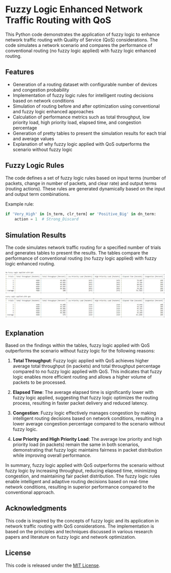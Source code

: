 # Fuzzy Logic Enhanced Network Traffic Routing with QoS

This Python code demonstrates the application of fuzzy logic to enhance network traffic routing with Quality of Service (QoS) considerations. The code simulates a network scenario and compares the performance of conventional routing (no fuzzy logic applied) with fuzzy logic enhanced routing.

## Features

- Generation of a routing dataset with configurable number of devices and congestion probability
- Implementation of fuzzy logic rules for intelligent routing decisions based on network conditions
- Simulation of routing before and after optimization using conventional and fuzzy logic enhanced approaches
- Calculation of performance metrics such as total throughput, low priority load, high priority load, elapsed time, and congestion percentage
- Generation of pretty tables to present the simulation results for each trial and average values
- Explanation of why fuzzy logic applied with QoS outperforms the scenario without fuzzy logic

## Fuzzy Logic Rules

The code defines a set of fuzzy logic rules based on input terms (number of packets, change in number of packets, and clear rate) and output terms (routing actions). These rules are generated dynamically based on the input and output term combinations.

Example rule:
```python
if 'Very_High' in [n_term, clr_term] or 'Positive_Big' in dn_term:
    action = 1  # Strong_Discard
```

## Simulation Results

The code simulates network traffic routing for a specified number of trials and generates tables to present the results. The tables compare the performance of conventional routing (no fuzzy logic applied) with fuzzy logic enhanced routing.

![](https://github.com/ericyoc/fuzzy-logic-applied-routing-qos/blob/main/fuzzy_logic_applied_with_and_without_qos.jpg)

## Explanation

Based on the findings within the tables, fuzzy logic applied with QoS outperforms the scenario without fuzzy logic for the following reasons:

1. **Total Throughput**: Fuzzy logic applied with QoS achieves higher average total throughput (in packets) and total throughput percentage compared to no fuzzy logic applied with QoS. This indicates that fuzzy logic enables more efficient routing and allows a higher volume of packets to be processed.

2. **Elapsed Time**: The average elapsed time is significantly lower with fuzzy logic applied, suggesting that fuzzy logic optimizes the routing process, resulting in faster packet delivery and reduced latency.

3. **Congestion**: Fuzzy logic effectively manages congestion by making intelligent routing decisions based on network conditions, resulting in a lower average congestion percentage compared to the scenario without fuzzy logic.

4. **Low Priority and High Priority Load**: The average low priority and high priority load (in packets) remain the same in both scenarios, demonstrating that fuzzy logic maintains fairness in packet distribution while improving overall performance.

In summary, fuzzy logic applied with QoS outperforms the scenario without fuzzy logic by increasing throughput, reducing elapsed time, minimizing congestion, and maintaining fair packet distribution. The fuzzy logic rules enable intelligent and adaptive routing decisions based on real-time network conditions, resulting in superior performance compared to the conventional approach.

## Acknowledgments

This code is inspired by the concepts of fuzzy logic and its application in network traffic routing with QoS considerations. The implementation is based on the principles and techniques discussed in various research papers and literature on fuzzy logic and network optimization.

## License

This code is released under the [MIT License](LICENSE).
